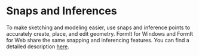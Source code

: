# Snaps and Inferences



To make sketching and modeling easier, use snaps and inference points to accurately create, place, and edit geometry. FormIt for Windows and FormIt for Web share the same snapping and inferencing features. You can find a detailed description [here](https://windows.help.formit.autodesk.com/tool-library/snaps-and-inferences).

